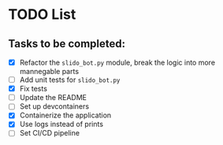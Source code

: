 # TODO List

## Tasks to be completed:
- [X] Refactor the `slido_bot.py` module, break the logic into more mannegable parts
- [ ] Add unit tests for `slido_bot.py`
- [X] Fix tests
- [ ] Update the README
- [ ] Set up devcontainers
- [X] Containerize the application
- [X] Use logs instead of prints
- [ ] Set CI/CD pipeline
